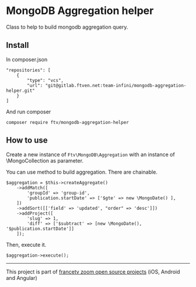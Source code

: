 # MongoDB Aggregation helper

Class to help to build mongodb aggregation query. 

## Install

In composer.json

```
"repositories": [
    {
        "type": "vcs",
        "url": "git@gitlab.ftven.net:team-infini/mongodb-aggregation-helper.git"
    }
]
```

And run composer

```
composer require ftv/mongodb-aggregation-helper
```

## How to use

Create a new instance of ```Ftv\MongoDB\Aggregation``` with an instance of \MongoCollection as parameter.
 

You can use method to build aggregation. There are chainable.

```
$aggregation = $this->createAggregate()
    ->addMatch([
        'groupId' => 'group-id',
        'publication.startDate' => ['$gte' => new \MongoDate() ],
    ])
    ->addSort([['field' => 'updated', "order" => 'desc']])
    ->addProject([
        'slug' => 1,
        'diff' => ['$subtract' => [new \MongoDate(), '$publication.startDate']]
    ]);
```
   
            
Then, execute it.

```
$aggregation->execute();
```

---------------------------------------
This project is part of [francetv zoom open source projects](https://gitlab.ftven.net/team-infini/zoom-public) (iOS, Android and Angular)